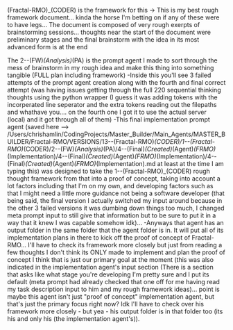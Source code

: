 (Fractal-RMO)_(CODER) is the framework for this -> This is my best rough framework document... kinda the horse I'm betting on if any of these were to have legs... The document is composed of very rough exerpts of brainstorming sessions... thoughts near the start of the document were preliminary stages and the final brainstorm with the idea in its most advanced form is at the end

The 2--(FW)_(Analysis)_(PA) is the prompt agent I made to sort through the mess of brainstorm in my rough idea and make this thing into something tangible (FULL plan including framework)
    -Inside this you'll see 3 failed attempts of the prompt agent creation along with the fourth and final correct attempt (was having issues getting through the full 220 sequential thinking thoughts using the python wrapper (I guess it was adding tokens with the incorperated line seperator and the extra tokens reading out the filepaths and whathave you.... on the fourth one I got it to use the actual server (local) and it got through all of them)
        -This final implementation prompt agent (saved here --> /Users/chrishamlin/CodingProjects/Master_Builder/Main_Agents/MASTER_BUILDER/Fractal-RMO/VERSIONS/13--(Fractal-RMO)_(CODER)/1--(Fractal-RMO)_(CODER)/2--(FW)_(Analysis)_(PA)/4--(Final)_(Created)_(Agent)_(FRMO)_(Implementation)/4--(Final)_(Created)_(Agent)_(FRMO)_(Implementation)/4--(Final)_(Created)_(Agent)_(FRMO)_(Implementation).md at least at the time I am typing this) was designed to take the 1--(Fractal-RMO)_(CODER) rough thought framework from that into a proof of concept, taking into account a lot factors including that I'm on my own, and developing factors such as that I might need a little more guidance not being a software developer (that being said, the final version I actually switched my input around because in the other 3 failed versions it was dumbing down things too much, I changed meta prompt input to still give that information but to be sure to put it in a way that it knew I was capable somehow idk)... 
            -Anyways that agent has an output folder in the same folder that the agent folder is in. It will put all of its implementation plans in there to kick off the proof of concept of Fractal-RMO... I'll have to check its framework more closely but just from reading a few thoughts I don't think its ONLY made to implement and plan the proof of concept I think that is just our primary goal at the moment (this was also indicated in the implementation agent's input section (There is a section that asks like what stage you're developing I'm pretty sure and I put its default (meta prompt had already checked that one off for me having read my task description input to him and my rough framework ideas)... point is maybe this agent isn't just "proof of concept" implementation agent, but that's just the primary focus right now? Idk I'll have to check over his framework more closely - but yea - his output folder is in that folder too (its his and only his (the implementation agent's)).


